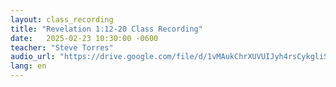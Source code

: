 ```yaml
---
layout: class_recording
title: "Revelation 1:12-20 Class Recording"
date:   2025-02-23 10:30:00 -0600
teacher: "Steve Torres"
audio_url: "https://drive.google.com/file/d/1vMAukChrXUVUIJyh4rsCykgliSgQPWci/preview"
lang: en
---
```


